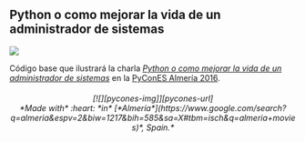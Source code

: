 ## Python o como mejorar la vida de un administrador de sistemas
[![][license-svg]][license-url]

Código base que ilustrará la charla [_Python o como mejorar la vida de un administrador de sistemas_](http://2016.es.pycon.org/es/schedule/python-o-como-mejorar-la-vida-de-un-administrador/) en la [PyConES Almería 2016](http://2016.es.pycon.org/).


<center><h6 align="center">
[![][pycones-img]][pycones-url]
<br>*Made with* :heart: *in* [*Almería*](https://www.google.com/search?q=almeria&espv=2&biw=1217&bih=585&sa=X#tbm=isch&q=almeria+movies)*, Spain.*
</h6></center>


[license-svg]: https://img.shields.io/badge/license-MIT-blue.svg
[license-url]: https://opensource.org/licenses/MIT

[pycones-img]: https://github.com/klashxx/PyConES/blob/master/rspace/rspace/docs/images/pycones.jpg
[pycones-url]: http://2016.es.pycon.org/es/schedule/python-o-como-mejorar-la-vida-de-un-administrador/
